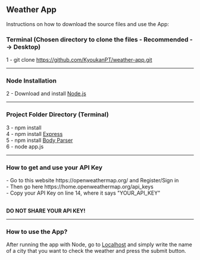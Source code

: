 <h2>Weather App</h2>

<p>Instructions on how to download the source files and use the App: </p>

<h3>Terminal (Chosen directory to clone the files - Recommended --> Desktop)</h3>

1 - git clone https://github.com/KyoukanPT/weather-app.git

<hr>

<h3>Node Installation</h3>
 
 2 - Download and install <a href="https://nodejs.org/en/download"> Node.js </a> <br> 

<hr>

<h3>Project Folder Directory (Terminal)</h3>

3 - npm install<br>
4 - npm install <a href="https://expressjs.com/en/starter/installing.html"> Express </a> <br>
5 - npm install <a href="https://www.npmjs.com/package/body-parser"> Body Parser </a> <br>
6 - node app.js

<hr>

<h3>How to get and use your API Key</h3>
- Go to this website https://openweathermap.org/ and Register/Sign in<br>
- Then go here https://home.openweathermap.org/api_keys<br>
- Copy your API Key on line 14, where it says "YOUR_API_KEY"<br><br>

<strong>DO NOT SHARE YOUR API KEY!</strong>

<hr>

<h3>How to use the App?</h3>
After running the app with Node, go to <a href="http://localhost:3000/">Localhost</a> and simply write the name of a city that you want to check the weather and press the submit button.
